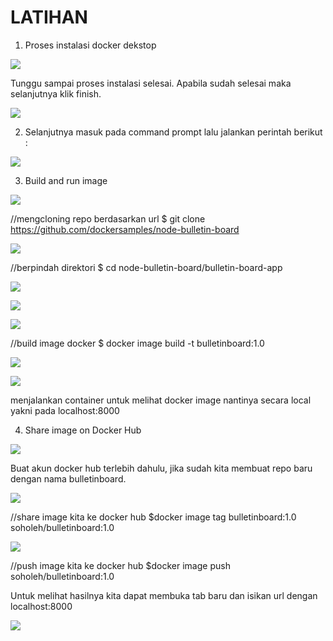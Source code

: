 # LATIHAN

1. Proses instalasi docker dekstop

![](img/latihan/01.png)

Tunggu sampai proses instalasi selesai. Apabila sudah selesai maka selanjutnya klik	finish.

![](img/latihan/02.png)


2. Selanjutnya masuk pada command prompt lalu jalankan perintah berikut :

![](img/latihan/03.png)


3. Build and run image

![](img/latihan/04.png)

//mengcloning repo berdasarkan url
$ git clone https://github.com/dockersamples/node-bulletin-board

![](img/latihan/05.png)

//berpindah direktori
$ cd node-bulletin-board/bulletin-board-app

![](img/latihan/06.png)

![](img/latihan/07.png)

![](img/latihan/08.png)

//build image docker
$ docker image build -t bulletinboard:1.0

![](img/latihan/09.png)

![](img/latihan/10.png)

menjalankan container untuk melihat docker image nantinya secara local yakni pada localhost:8000

4. Share image on Docker Hub

![](img/latihan/11.png)

Buat akun docker hub terlebih dahulu, jika sudah kita membuat repo baru dengan nama bulletinboard.

![](img/latihan/12.png)

//share image kita ke docker hub
$docker image tag bulletinboard:1.0 soholeh/bulletinboard:1.0

![](img/latihan/13.png)

//push image kita ke docker hub
$docker image push soholeh/bulletinboard:1.0


Untuk melihat hasilnya kita dapat membuka tab baru dan isikan url dengan localhost:8000

![](img/latihan/14.png)
